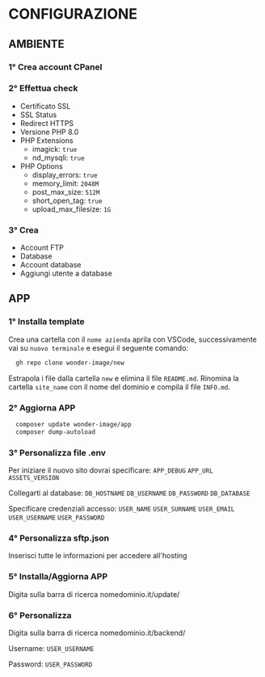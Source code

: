 # CONFIGURAZIONE



## AMBIENTE


### 1° Crea account CPanel


### 2° Effettua check
 - Certificato SSL
 - SSL Status
 - Redirect HTTPS
 - Versione PHP 8.0
 - PHP Extensions
   - imagick: `true`
   - nd_mysqli: `true`
 - PHP Options
   - display_errors: `true`
   - memory_limit: `2048M`
   - post_max_size: `512M`
   - short_open_tag: `true`
   - upload_max_filesize: `1G`
 
 
### 3° Crea
 - Account FTP
 - Database
 - Account database
 - Aggiungi utente a database



## APP


### 1° Installa template

Crea una cartella con il `nome azienda` aprila con VSCode, successivamente vai su `nuovo terminale` e esegui il seguente comando:

```bash
  gh repo clone wonder-image/new
```
Estrapola i file dalla cartella `new` e elimina il file `README.md`. Rinomina la cartella `site_name` con il nome del dominio e compila il file `INFO.md`. 


### 2° Aggiorna APP
```bash
  composer update wonder-image/app
  composer dump-autoload
```


### 3° Personalizza file .env
Per iniziare il nuovo sito dovrai specificare: `APP_DEBUG` `APP_URL` `ASSETS_VERSION` 

Collegarti al database: `DB_HOSTNAME` `DB_USERNAME` `DB_PASSWORD` `DB_DATABASE`

Specificare credenziali accesso: `USER_NAME` `USER_SURNAME` `USER_EMAIL` `USER_USERNAME` `USER_PASSWORD`


### 4° Personalizza sftp.json
Inserisci tutte le informazioni per accedere all'hosting


### 5° Installa/Aggiorna APP
Digita sulla barra di ricerca nomedominio.it/update/


### 6° Personalizza
Digita sulla barra di ricerca nomedominio.it/backend/

Username: `USER_USERNAME`

Password: `USER_PASSWORD`
